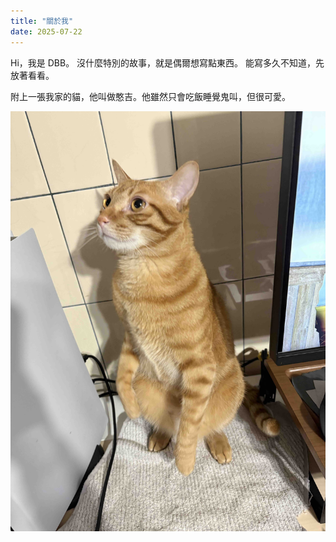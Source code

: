 ```yaml
---
title: "關於我"
date: 2025-07-22
---
```


Hi，我是 DBB。
沒什麼特別的故事，就是偶爾想寫點東西。
能寫多久不知道，先放著看看。

附上一張我家的貓，他叫做憨吉。他雖然只會吃飯睡覺鬼叫，但很可愛。

![hanji.jpg](hanji.jpg)